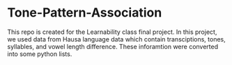 # Tone-Pattern-Association
This repo is created for the Learnability class final project. In this project, we used data from Hausa language data which contain transciptions, tones, syllables, and vowel length difference. These inforamtion were converted into some  python lists.


